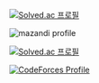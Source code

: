 [![Solved.ac 프로필](http://mazassumnida.wtf/api/v2/generate_badge?boj=nukec)](https://solved.ac/nukec)

![mazandi profile](http://mazandi.herokuapp.com/api?handle=nukec&theme=dark)

[![Solved.ac 프로필](http://mazassumnida.wtf/api/v2/generate_badge?boj=nukecpp)](https://solved.ac/nukecpp)

[![CodeForces Profile](https://cf.leed.at?id=nukeC)](https://codeforces.com/profile/nukeC)
<!--
**nukeC919/nukeC919** is a ✨ _special_ ✨ repository because its `README.md` (this file) appears on your GitHub profile.

Here are some ideas to get you started:

- 🔭 I’m currently working on ...
- 🌱 I’m currently learning ...
- 👯 I’m looking to collaborate on ...
- 🤔 I’m looking for help with ...
- 💬 Ask me about ...
- 📫 How to reach me: ...
- 😄 Pronouns: ...
- ⚡ Fun fact: ...
-->
